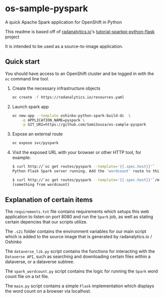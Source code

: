 # os-sample-pyspark
A quick Apache Spark application for OpenShift in Python

This readme is based off of [radanalytics.io](https://radanalytics.io)'s [tutorial-sparkpi-python-flask](https://github.com/radanalyticsio/tutorial-sparkpi-python-flask) project

It is intended to be
used as a source-to-image application.

## Quick start

You should have access to an OpenShift cluster and be logged in with the
`oc` command line tool.

1. Create the necessary infrastructure objects
   ```bash
   oc create -f https://radanalytics.io/resources.yaml
   ```

2. Launch spark app
   ```bash
   oc new-app --template oshinko-python-spark-build-dc  \
       -p APPLICATION_NAME=pyspark \
       -p GIT_URI=https://github.com/SamiSousa/os-sample-pyspark
   ```

3. Expose an external route
   ```bash
   oc expose svc/pyspark
   ```

4. Visit the exposed URL with your browser or other HTTP tool, for example:
   ```bash
   $ curl http://`oc get routes/pyspark --template='{{.spec.host}}'`
   Python Flask Spark server running. Add the 'wordcount' route to this URL to invoke the app.

   $ curl http://`oc get routes/pyspark --template='{{.spec.host}}'`/main
   (something from wordcount)
   ```

## Explanation of certain items

The `requirements.txt` file contains requirements which setups this web application to listen on port 8080 and run the `Spark` job, as well as stating certain depencies that our scripts utilize.

The `.s2i` folder contains the environment variables for our main script which is added to the source image that is generated by radanalytics.io / Oshinko

The `dataverse_lib.py` script contains the functions for interacting with the `Dataverse API`, such as searching and downloading certain files within a dataverse, or a dataverse subtree.

The `spark_wordcount.py` script contains the logic for running the `Spark` word count file on a txt file.

The `main.py` script contains a simple `Flask` implementation which displays the word count on a browser via localhost.


